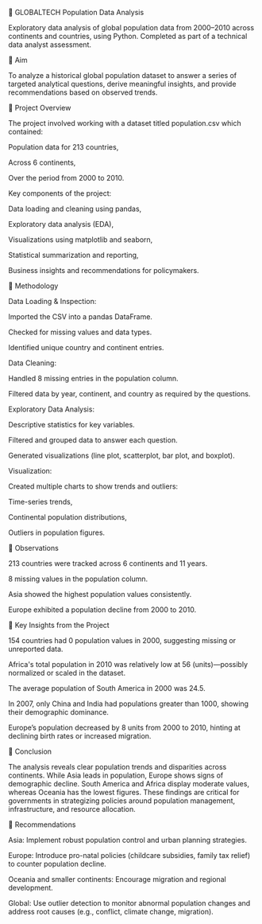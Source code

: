 📌 GLOBALTECH Population Data Analysis

Exploratory data analysis of global population data from 2000–2010 across continents and countries, using Python. Completed as part of a technical data analyst assessment.

📌 Aim

To analyze a historical global population dataset to answer a series of targeted analytical questions, derive meaningful insights, and provide recommendations based on observed trends.

📌 Project Overview

The project involved working with a dataset titled population.csv which contained:

Population data for 213 countries,

Across 6 continents,

Over the period from 2000 to 2010.

Key components of the project:

Data loading and cleaning using pandas,

Exploratory data analysis (EDA),

Visualizations using matplotlib and seaborn,

Statistical summarization and reporting,

Business insights and recommendations for policymakers.

📌 Methodology

Data Loading & Inspection:

Imported the CSV into a pandas DataFrame.

Checked for missing values and data types.

Identified unique country and continent entries.

Data Cleaning:

Handled 8 missing entries in the population column.

Filtered data by year, continent, and country as required by the questions.

Exploratory Data Analysis:

Descriptive statistics for key variables.

Filtered and grouped data to answer each question.

Generated visualizations (line plot, scatterplot, bar plot, and boxplot).

Visualization:

Created multiple charts to show trends and outliers:

Time-series trends,

Continental population distributions,

Outliers in population figures.

📌 Observations

213 countries were tracked across 6 continents and 11 years.

8 missing values in the population column.

Asia showed the highest population values consistently.

Europe exhibited a population decline from 2000 to 2010.

📌 Key Insights from the Project

154 countries had 0 population values in 2000, suggesting missing or unreported data.

Africa's total population in 2010 was relatively low at 56 (units)—possibly normalized or scaled in the dataset.

The average population of South America in 2000 was 24.5.

In 2007, only China and India had populations greater than 1000, showing their demographic dominance.

Europe’s population decreased by 8 units from 2000 to 2010, hinting at declining birth rates or increased migration.

📌 Conclusion

The analysis reveals clear population trends and disparities across continents. While Asia leads in population, Europe shows signs of demographic decline. South America and Africa display moderate values, whereas Oceania has the lowest figures. These findings are critical for governments in strategizing policies around population management, infrastructure, and resource allocation.

📌 Recommendations

Asia: Implement robust population control and urban planning strategies.

Europe: Introduce pro-natal policies (childcare subsidies, family tax relief) to counter population decline.

Oceania and smaller continents: Encourage migration and regional development.

Global: Use outlier detection to monitor abnormal population changes and address root causes (e.g., conflict, climate change, migration).
